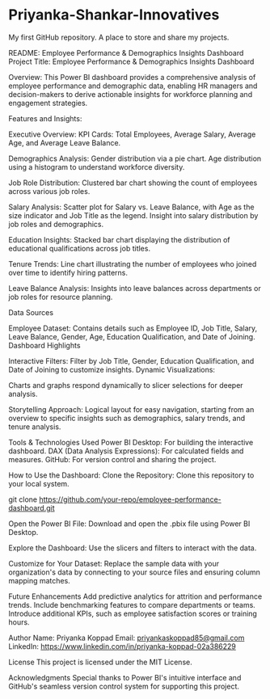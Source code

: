 # Priyanka-Shankar-Innovatives
My first GitHub repository. A place to store and share my projects.

README: Employee Performance & Demographics Insights Dashboard
Project Title:
Employee Performance & Demographics Insights Dashboard

Overview:
This Power BI dashboard provides a comprehensive analysis of employee performance and demographic data, enabling HR managers and decision-makers to derive actionable insights for workforce planning and engagement strategies.

Features and Insights:

Executive Overview:
KPI Cards: Total Employees, Average Salary, Average Age, and Average Leave Balance.

Demographics Analysis:
Gender distribution via a pie chart.
Age distribution using a histogram to understand workforce diversity.

Job Role Distribution:
Clustered bar chart showing the count of employees across various job roles.

Salary Analysis:
Scatter plot for Salary vs. Leave Balance, with Age as the size indicator and Job Title as the legend.
Insight into salary distribution by job roles and demographics.

Education Insights:
Stacked bar chart displaying the distribution of educational qualifications across job titles.

Tenure Trends:
Line chart illustrating the number of employees who joined over time to identify hiring patterns.

Leave Balance Analysis:
Insights into leave balances across departments or job roles for resource planning.


Data Sources

Employee Dataset:
Contains details such as Employee ID, Job Title, Salary, Leave Balance, Gender, Age, Education Qualification, and Date of Joining.
Dashboard Highlights

Interactive Filters:
Filter by Job Title, Gender, Education Qualification, and Date of Joining to customize insights.
Dynamic Visualizations:

Charts and graphs respond dynamically to slicer selections for deeper analysis.

Storytelling Approach:
Logical layout for easy navigation, starting from an overview to specific insights such as demographics, salary trends, and tenure analysis.

Tools & Technologies Used
Power BI Desktop: For building the interactive dashboard.
DAX (Data Analysis Expressions): For calculated fields and measures.
GitHub: For version control and sharing the project.


How to Use the Dashboard:
Clone the Repository:
Clone this repository to your local system.

git clone https://github.com/your-repo/employee-performance-dashboard.git

Open the Power BI File:
Download and open the .pbix file using Power BI Desktop.

Explore the Dashboard:
Use the slicers and filters to interact with the data.

Customize for Your Dataset:
Replace the sample data with your organization's data by connecting to your source files and ensuring column mapping matches.

Future Enhancements
Add predictive analytics for attrition and performance trends.
Include benchmarking features to compare departments or teams.
Introduce additional KPIs, such as employee satisfaction scores or training hours.

Author
Name: Priyanka Koppad
Email: priyankaskoppad85@gmail.com
LinkedIn: https://www.linkedin.com/in/priyanka-koppad-02a386229

License
This project is licensed under the MIT License.

Acknowledgments
Special thanks to Power BI's intuitive interface and GitHub's seamless version control system for supporting this project.
